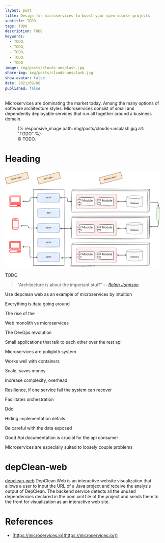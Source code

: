 ```yaml
---
layout: post
title: Design for microservices to boost your open source projects
subtitle: TODO
tags: TODO
description: TODO
keywords:
  - TODO,
  - TODO,
  - TODO,
  - TODO,
  - TODO
image: img/posts/clouds-unsplash.jpg
share-img: img/posts/clouds-unsplash.jpg
show-avatar: false
date: 2021/09/08
published: false
---
```


Microservices are dominating the market today.
Among the many options of software architecture styles.
Microservices consist of small and dependently deployable services that run all together around a business domain.

<figure class="jb_picture">
  {% responsive_image path: img/posts/clouds-unsplash.jpg alt: "TODO" %}
  <figcaption class="stroke">
    &#169; TODO. 
    </figcaption>
</figure>

# Heading

<img src = "/img/posts/microservices_topology.drawio.svg" alt="My Happy SVG"/>

TODO

> "Architecture is about the important stuff" -- <cite>[Ralph Johnson](<https://en.wikipedia.org/wiki/Ralph_Johnson_(computer_scientist)>)</cite>

Use depclean web as an example of microservices by intuition

Everything is data going around

The rise of the

Web monolith vs microservices

The DevOps revolution

Small applications that talk to each other over the rest api

Microservices are poligloth system

Works well with containers

Scale, saves money

Increase complexity, overhead

Resilience, if one service fail the system can recover

Facilitates orchestration

Ddd

Hiding implementation details

Be careful with the data exposed

Good Api documentation is crucial for the api consumer

Microservices are especially suited to loosely couple problems

# depClean-web

[depclean-web](https://github.com/castor-software/depclean-web)
DepClean Web is an interactive website visualization that allows a user to input the URL of a Java project and receive the analysis output of DepClean.
The backend service detects all the unused dependencies declared in the pom.xml file of the project and sends them to the front for visualization as an interactive web site.

# References

- [https://microservices.io](https://microservices.io/))

